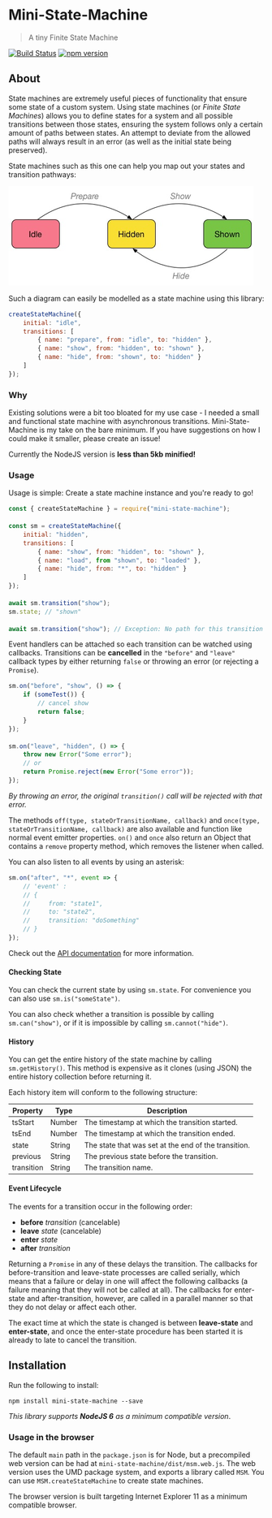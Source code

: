 # Mini-State-Machine
> A tiny Finite State Machine

[![Build Status](https://travis-ci.org/perry-mitchell/mini-state-machine.svg?branch=master)](https://travis-ci.org/perry-mitchell/mini-state-machine) [![npm version](https://badge.fury.io/js/mini-state-machine.svg)](https://www.npmjs.com/package/mini-state-machine)

## About

State machines are extremely useful pieces of functionality that ensure some state of a custom system. Using state machines (or _Finite State Machines_) allows you to define states for a system and all possible transitions between those states, ensuring the system follows only a certain amount of paths between states. An attempt to deviate from the allowed paths will always result in an error (as well as the initial state being preserved).

State machines such as this one can help you map out your states and transition pathways:

![State machine visualisation](mini-state-machine.jpg)

Such a diagram can easily be modelled as a state machine using this library:

```javascript
createStateMachine({
    initial: "idle",
    transitions: [
        { name: "prepare", from: "idle", to: "hidden" },
        { name: "show", from: "hidden", to: "shown" },
        { name: "hide", from: "shown", to: "hidden" }
    ]
});
```

### Why

Existing solutions were a bit too bloated for my use case - I needed a small and functional state machine with asynchronous transitions. Mini-State-Machine is my take on the bare minimum. If you have suggestions on how I could make it smaller, please create an issue!

Currently the NodeJS version is **less than 5kb minified!**

### Usage

Usage is simple: Create a state machine instance and you're ready to go!

```javascript
const { createStateMachine } = require("mini-state-machine");

const sm = createStateMachine({
    initial: "hidden",
    transitions: [
        { name: "show", from: "hidden", to: "shown" },
        { name: "load", from "shown", to: "loaded" },
        { name: "hide", from: "*", to: "hidden" }
    ]
});

await sm.transition("show");
sm.state; // "shown"

await sm.transition("show"); // Exception: No path for this transition
```

Event handlers can be attached so each transition can be watched using callbacks. Transitions can be **cancelled** in the `"before"` and `"leave"` callback types by either returning `false` or throwing an error (or rejecting a `Promise`).

```javascript
sm.on("before", "show", () => {
    if (someTest()) {
        // cancel show
        return false;
    }
});

sm.on("leave", "hidden", () => {
    throw new Error("Some error");
    // or
    return Promise.reject(new Error("Some error"));
});
```

_By throwing an error, the original `transition()` call will be rejected with that error._

The methods `off(type, stateOrTransitionName, callback)` and `once(type, stateOrTransitionName, callback)` are also available and function like normal event emitter properties. `on()` and `once` also return an Object that contains a `remove` property method, which removes the listener when called.

You can also listen to all events by using an asterisk:

```javascript
sm.on("after", "*", event => {
    // 'event' :
    // {
    //     from: "state1",
    //     to: "state2",
    //     transition: "doSomething"
    // }
});
```

Check out the [API documentation](API.md) for more information.

#### Checking State

You can check the current state by using `sm.state`. For convenience you can also use `sm.is("someState")`.

You can also check whether a transition is possible by calling `sm.can("show")`, or if it is impossible by calling `sm.cannot("hide")`.

#### History

You can get the entire history of the state machine by calling `sm.getHistory()`. This method is expensive as it clones (using JSON) the entire history collection before returning it.

Each history item will conform to the following structure:

| Property      | Type          | Description                                |
|---------------|---------------|--------------------------------------------|
| tsStart       | Number        | The timestamp at which the transition started. |
| tsEnd         | Number        | The timestamp at which the transition ended. |
| state         | String        | The state that was set at the end of the transition. |
| previous      | String        | The previous state before the transition.  |
| transition    | String        | The transition name.                       |

#### Event Lifecycle

The events for a transition occur in the following order:

 * **before** _transition_ (cancelable)
 * **leave** _state_ (cancelable)
 * **enter** _state_
 * **after** _transition_

Returning a `Promise` in any of these delays the transition. The callbacks for before-transition and leave-state processes are called serially, which means that a failure or delay in one will affect the following callbacks (a failure meaning that they will not be called at all). The callbacks for enter-state and after-transition, however, are called in a parallel manner so that they do not delay or affect each other.

The exact time at which the state is changed is between **leave-state** and **enter-state**, and once the enter-state procedure has been started it is already to late to cancel the transition.

## Installation

Run the following to install:

```
npm install mini-state-machine --save
```

_This library supports **NodeJS 6** as a minimum compatible version_.

### Usage in the browser

The default `main` path in the `package.json` is for Node, but a precompiled web version can be had at `mini-state-machine/dist/msm.web.js`. The web version uses the UMD package system, and exports a library called `MSM`. You can use `MSM.createStateMachine` to create state machines.

The browser version is built targeting Internet Explorer 11 as a minimum compatible browser.
